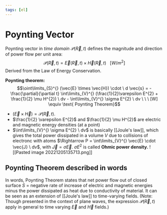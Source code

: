 ```yaml
---
tags: [el]
---
```

# Poynting Vector 

Poynting vector in *time domain* $\mathcal{P}(\vec{R},t)$ defines the magnitude and direction of power flow per unit area: $$\mathcal{P}(\vec{R},t) = \vec{E}(\vec{R},t) \times \vec{H}(\vec{R},t) \ \ \ [W/m^{2}]$$Derived from the Law of Energy Conservation.

**Poynting theorem:** $$\oint\limits_{S}^{} (\vec{E} \times \vec{H}) \cdot \ d \vec{s} = - \frac{\partial}{\partial t} \int\limits_{V}^{} (\frac{1}{2}\varepsilon E^{2} + \frac{1}{2} \mu H^{2}) \ dv - \int\limits_{V}^{} \sigma E^{2} \ dv \ \ \ [W] \equiv \text{ Poynting Theorem}$$
- $(\vec{E} \times \vec{H}) = \mathcal{P}(\vec{R},t)$.
- $\frac{1}{2} \varepsilon E^{2}$ and $\frac{1}{2} \mu H^{2}$ are electric and magnetic energy densities (at a point)
- $\int\limits_{V}^{} \sigma E^{2} \ dv$ is basically [[Joule's law]], which gives the total power dissipated in a volume $V$ due to collisions of electronc with atoms 
$\Rightarrow P = \int\limits_{V}^{} \vec{E} \cdot \vec{J} \ dv$, with $\vec{J} = \sigma \vec{E}$.
$\sigma E^{2}$ is called **Ohmic power density.**
![[Pasted image 20221205135713.png]]

## Poynting Theorem described in words
In words, Poynting Theorem states that net power flow out of closed surface $S$ = negative rate of increase of electric and magnetic energies minus the power dissipated as heat due to conductivity of material. It can be seen as an extension of  [[Joule's law]] to time-varying fields. (Note: Though presented in the context of plane waves, the expression $\mathcal{P}(\vec{R},t)$ apply in general to time varying $\vec{E}$ and $\vec{H}$ fields.)
